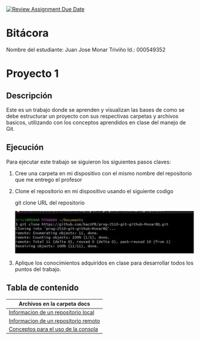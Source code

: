 [![Review Assignment Due Date](https://classroom.github.com/assets/deadline-readme-button-22041afd0340ce965d47ae6ef1cefeee28c7c493a6346c4f15d667ab976d596c.svg)](https://classroom.github.com/a/3WK28ho-)
# Bitácora
Nombre del estudiante: Juan Jose Monar Triviño 
Id.: 000549352
# Proyecto 1
## Descripción
Este es un trabajo donde se aprenden y visualizan las bases de como se debe estructurar un proyecto con sus respectivas carpetas y archivos basicos, utilizando con los conceptos aprendidos en clase del manejo de Git.
## Ejecución
Para ejecutar este trabajo se siguieron los siguientes pasos claves:
1. Cree una carpeta en mi dispositivo con el mismo nombre del repositorio que me entrego el profesor 
2. Clone el repositorio en mi dispositivo usando el siguiente codigo

   git clone URL del repositorio

   ![Ejemplo](./images/13b9045a-c23a-45d6-a6a6-5632f47a6b66.jpg)

3. Aplique los conocimientos adquiridos en clase para desarrollar todos los puntos del trabajo.

## Tabla de contenido 
|Archivos en la carpeta docs| 
|--------------|
|[Informacion de un repositorio local](./docs/repositorio_local.md)
|[Informacion de un repositorio remoto](./docs/repositorio_remoto.md)
|[Conceptos para el uso de la consola](./docs/uso_consola.md)|